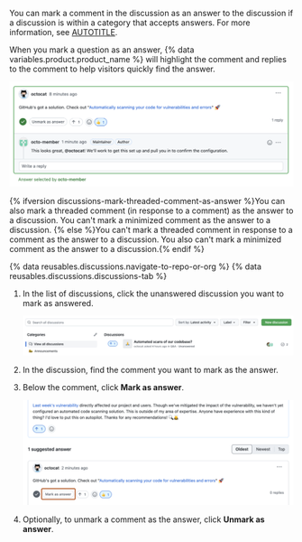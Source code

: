 You can mark a comment in the discussion as an answer to the discussion if a discussion is within a category that accepts answers. For more information, see [AUTOTITLE](/discussions/collaborating-with-your-community-using-discussions/about-discussions#about-categories-and-formats-for-discussions).

When you mark a question as an answer, {% data variables.product.product_name %} will highlight the comment and replies to the comment to help visitors quickly find the answer.

![Screenshot of a comment marked as the answer to a discussion.](/assets/images/help/discussions/comment-marked-as-answer.png)

{% ifversion discussions-mark-threaded-comment-as-answer %}You can also mark a threaded comment (in response to a comment) as the answer to a discussion. You can't mark a minimized comment as the answer to a discussion. {% else %}You can't mark a threaded comment in response to a comment as the answer to a discussion. You also can't mark a minimized comment as the answer to a discussion.{% endif %}

{% data reusables.discussions.navigate-to-repo-or-org %}
{% data reusables.discussions.discussions-tab %}
1. In the list of discussions, click the unanswered discussion you want to mark as answered.

   ![Screenshot of the list of discussions with an unanswered discussion.](/assets/images/help/discussions/unanswered-discussion.png)

1. In the discussion, find the comment you want to mark as the answer.
1. Below the comment, click **Mark as answer**.

   ![Screenshot of a discussion comment. A button, labeled "Mark as answer", is outlined in dark orange.](/assets/images/help/discussions/comment-mark-as-answer-button.png)

1. Optionally, to unmark a comment as the answer, click **Unmark as answer**.
